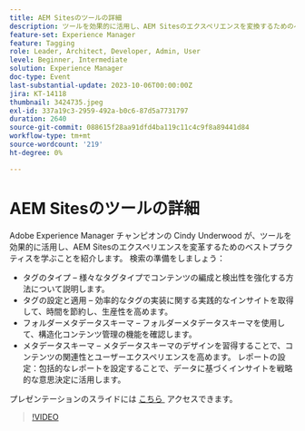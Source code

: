 ```yaml
---
title: AEM Sitesのツールの詳細
description: ツールを効果的に活用し、AEM Sitesのエクスペリエンスを変換するためのベストプラクティスです。 タグのタイプ様々なタグタイプで、コンテンツの編成と検出性をどのように強化できるかを説明します。  タグの設定と適用効率的なタグの実装に関する実践的なインサイトを得て、時間を節約し、生産性を高めます。  フォルダーメタデータスキーマ フォルダーメタデータスキーマを通じて、構造化コンテンツ管理の機能を活用します。メタデータスキーマ メタデータスキーマの設計を習得することで、コンテンツの関連性とユーザーエクスペリエンスを高めます。 レポートの設定包括的なレポートを設定することで、戦略的な意思決定にデータに基づくインサイトを活用します。こちらからプレゼンテーションスライドにアクセスできます。
feature-set: Experience Manager
feature: Tagging
role: Leader, Architect, Developer, Admin, User
level: Beginner, Intermediate
solution: Experience Manager
doc-type: Event
last-substantial-update: 2023-10-06T00:00:00Z
jira: KT-14118
thumbnail: 3424735.jpeg
exl-id: 337a19c3-2959-492a-b0c6-87d5a7731797
duration: 2640
source-git-commit: 088615f28aa91dfd4ba119c11c4c9f8a89441d84
workflow-type: tm+mt
source-wordcount: '219'
ht-degree: 0%

---
```


# AEM Sitesのツールの詳細

Adobe Experience Manager チャンピオンの Cindy Underwood が、ツールを効果的に活用し、AEM Sitesのエクスペリエンスを変革するためのベストプラクティスを学ぶことを紹介します。 検索の準備をしましょう：

* タグのタイプ – 様々なタグタイプでコンテンツの編成と検出性を強化する方法について説明します。
* タグの設定と適用 – 効率的なタグの実装に関する実践的なインサイトを取得して、時間を節約し、生産性を高めます。
* フォルダーメタデータスキーマ – フォルダーメタデータスキーマを使用して、構造化コンテンツ管理の機能を確認します。
* メタデータスキーマ – メタデータスキーマのデザインを習得することで、コンテンツの関連性とユーザーエクスペリエンスを高めます。 レポートの設定：包括的なレポートを設定することで、データに基づくインサイトを戦略的な意思決定に活用します。

プレゼンテーションのスライドには [&#x200B; こちら &#x200B;](/help/learn-from-your-peers/assets/experience-manager/sept2023/AEM-Sites-Tools-Webinar.pdf) アクセスできます。

>[!VIDEO](https://video.tv.adobe.com/v/3424735/?learn=on)
